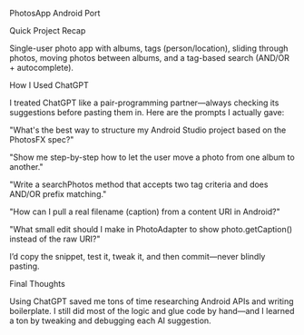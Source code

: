 PhotosApp Android Port

Quick Project Recap

Single-user photo app with albums, tags (person/location), sliding through photos, moving photos between albums, and a tag-based search (AND/OR + autocomplete).

How I Used ChatGPT

I treated ChatGPT like a pair-programming partner—always checking its suggestions before pasting them in. Here are the prompts I actually gave:

"What's the best way to structure my Android Studio project based on the PhotosFX spec?"

"Show me step-by-step how to let the user move a photo from one album to another."

"Write a searchPhotos method that accepts two tag criteria and does AND/OR prefix matching."

"How can I pull a real filename (caption) from a content URI in Android?"

"What small edit should I make in PhotoAdapter to show photo.getCaption() instead of the raw URI?"

I’d copy the snippet, test it, tweak it, and then commit—never blindly pasting.

Final Thoughts

Using ChatGPT saved me tons of time researching Android APIs and writing boilerplate. I still did most of the logic and glue code by hand—and I learned a ton by tweaking and debugging each AI suggestion.
